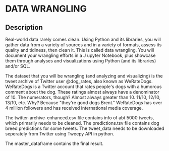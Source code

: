 # DATA WRANGLING

## Description

Real-world data rarely comes clean. Using Python and its libraries, you will gather data from a 
variety of sources and in a variety of formats, assess its quality and tidiness,
then clean it. This is called data wrangling. You will document your wrangling efforts in a J
upyter Notebook, plus showcase them through analyses and visualizations using Python (and its libraries) and/or SQL.

The dataset that you will be wrangling (and analyzing and visualizing) is the tweet archive of Twitter 
user @dog_rates, also known as WeRateDogs. WeRateDogs is a Twitter account that rates people's dogs with
a humorous comment about the dog. These ratings almost always have a denominator of 10. The numerators, 
though? Almost always greater than 10. 11/10, 12/10, 13/10, etc. Why? Because "they're good dogs Brent."
WeRateDogs has over 4 million followers and has received international media coverage.

The twitter-archive-enhanced.csv file contains info of abt 5000 tweets, which primarily needs to be cleaned.
The predictions.tsv file contains dog breed predictions for some tweets.
The tweet_data needs to be downloaded seperately from Twitter using Tweepy API in python.

The master_dataframe contains the final result.
